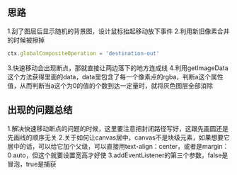 
## 思路
1.刮了图层后显示随机的背景图，设计鼠标抬起移动放下事件 
2.利用新旧像素合并的时候被擦掉
  ```javascript
 ctx.globalCompositeOperation = 'destination-out'
  ```
  
3.快速移动会出现断点，那就直接让两边落下的地方连成线
4.利用getImageData这个方法获得里面的data，data里包含了每一个像素点的rgba，判断a这个属性值，从而判断当a这个为0的值的个数到达一定量时，就将灰色图层全部消除
## 出现的问题总结
1.解决快速移动断点的问题的时候，这里要注意把封闭路径写好，这跟先画圆还是先画线的顺序无关
2.关于如何让canvas居中，canvas不是块级元素，如果想要它居中的话，可以给它加个父级，可以直接用text-align：center，或者是margin：0 auto，但这个就要设置宽高才好使
3.addEventListener的第三个参数，false是冒泡，true是捕获